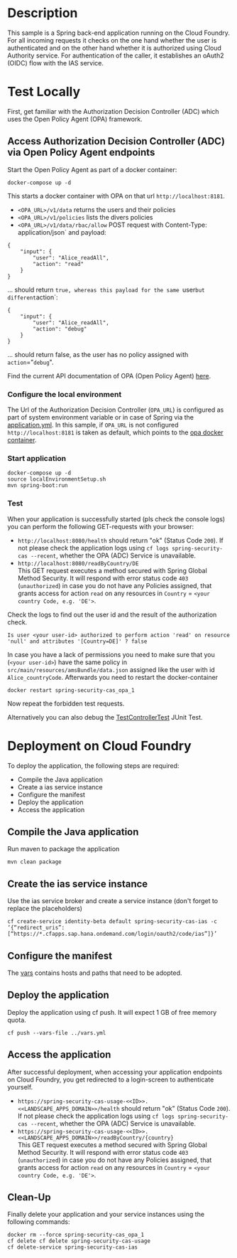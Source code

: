 # Description
This sample is a Spring back-end application running on the Cloud Foundry. 
For all incoming requests it checks on the one hand whether the user is authenticated and on the other hand whether it is authorized using Cloud Authority service. For authentication of the caller, it establishes an oAuth2 (OIDC) flow with the IAS service.

# Test Locally
First, get familiar with the Authorization Decision Controller (ADC) which uses the Open Policy Agent (OPA) framework.

## Access Authorization Decision Controller (ADC) via Open Policy Agent endpoints

Start the Open Policy Agent as part of a docker container:
```
docker-compose up -d
```

This starts a docker container with OPA on that url `http://localhost:8181`.

* `<OPA_URL>/v1/data` returns the users and their policies  
* `<OPA_URL>/v1/policies` lists the divers policies
* `<OPA_URL>/v1/data/rbac/allow` POST request with Content-Type: application/json` and payload:
```
{
	"input": {
		"user": "Alice_readAll",
		"action": "read"
	}
}
```
... should return `true, whereas this payload for the same `user` but different `action`:
```
{
	"input": {
		"user": "Alice_readAll",
		"action": "debug"
	}
}
```
... should return false, as the user has no policy assigned with `action`="`debug`". 

Find the current API documentation of OPA (Open Policy Agent) [here](https://www.openpolicyagent.org/docs/latest/rest-api/).


### Configure the local environment
The Url of the Authorization Decision Controller (`OPA_URL`) is configured as part of system environment variable or in case of Spring via the [application.yml](src/main/resources/application.yml). 
In this sample, if `OPA_URL` is not configured `http://localhost:8181` is taken as default, which points to the [opa docker container](docker-compose.yaml).

### Start application
```
docker-compose up -d
source localEnvironmentSetup.sh
mvn spring-boot:run
```

### Test
When your application is successfully started (pls check the console logs) you can perform the following GET-requests with your browser:

- `http://localhost:8080/health` should return "ok" (Status Code `200`). If not please check the application logs using `cf logs spring-security-cas --recent`, whether the OPA (ADC) Service is unavailable.
- `http://localhost:8080/readByCountry/DE`  
This GET request executes a method secured with Spring Global Method Security. It will respond with error status code `403` (`unauthorized`) in case you do not have any Policies assigned, that grants access for action `read` on any resources in `Country` = `<your country Code, e.g. 'DE'>`.

Check the logs to find out the user id and the result of the authorization check. 
```
Is user <your user-id> authorized to perform action 'read' on resource 'null' and attributes '[Country=DE]' ? false
```
In case you have a lack of permissions you need to make sure that you (`<your user-id>`) have the same policy in `src/main/resources/amsBundle/data.json` assigned like the user with id `Alice_countryCode`. Afterwards you need to restart the docker-container 
```
docker restart spring-security-cas_opa_1
```
Now repeat the forbidden test requests.

Alternatively you can also debug the [TestControllerTest](src/test/java/sample.spring.adc/TestControllerTest.java) JUnit Test. 


# Deployment on Cloud Foundry
To deploy the application, the following steps are required:
- Compile the Java application
- Create a ias service instance
- Configure the manifest
- Deploy the application    
- Access the application

## Compile the Java application
Run maven to package the application
```shell
mvn clean package
```

## Create the ias service instance
Use the ias service broker and create a service instance (don't forget to replace the placeholders)
```shell
cf create-service identity-beta default spring-security-cas-ias -c ‘{“redirect_uris”: [“https://*.cfapps.sap.hana.ondemand.com/login/oauth2/code/ias”]}’
```

## Configure the manifest
The [vars](../vars.yml) contains hosts and paths that need to be adopted.

## Deploy the application
Deploy the application using cf push. It will expect 1 GB of free memory quota.

```shell
cf push --vars-file ../vars.yml
```

## Access the application
After successful deployment, when accessing your application endpoints on Cloud Foundry, you get redirected to a login-screen to authenticate yourself. 

- `https://spring-security-cas-usage-<<ID>>.<<LANDSCAPE_APPS_DOMAIN>>/health` should return "ok" (Status Code `200`). If not please check the application logs using `cf logs spring-security-cas --recent`, whether the OPA (ADC) Service is unavailable.
- `https://spring-security-cas-usage-<<ID>>.<<LANDSCAPE_APPS_DOMAIN>>/readByCountry/{country}`  
This GET request executes a method secured with Spring Global Method Security. It will respond with error status code `403` (`unauthorized`) in case you do not have any Policies assigned, that grants access for action `read` on any resources in `Country` = `<your country Code, e.g. 'DE'>`.



## Clean-Up
Finally delete your application and your service instances using the following commands:
```
docker rm --force spring-security-cas_opa_1
cf delete cf delete spring-security-cas-usage
cf delete-service spring-security-cas-ias
```